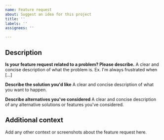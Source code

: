 ```yaml
---
name: Feature request
about: Suggest an idea for this project
title: ''
labels: ''
assignees: ''

---
```


## Description

**Is your feature request related to a problem? Please describe.**
A clear and concise description of what the problem is. Ex. I'm always frustrated when [...]

**Describe the solution you'd like**
A clear and concise description of what you want to happen.

**Describe alternatives you've considered**
A clear and concise description of any alternative solutions or features you've considered.

## Additional context

Add any other context or screenshots about the feature request here.
